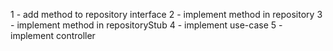 1 - add method to repository interface
2 - implement method in repository
3 - implement method in repositoryStub
4 - implement use-case
5 - implement controller
